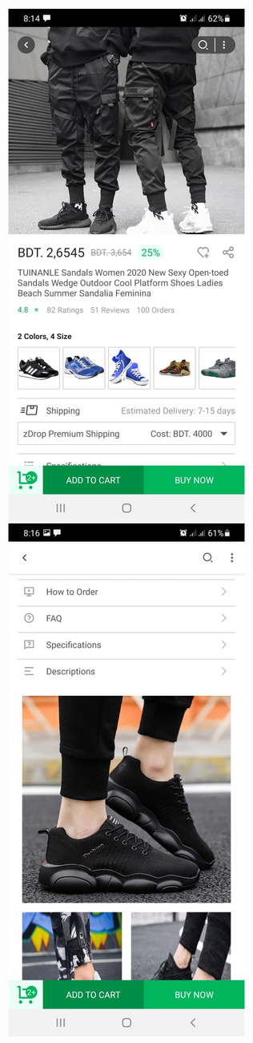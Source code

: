 ![alt text](https://raw.githubusercontent.com/fahmidul/product_details/main/image1.jpeg?raw=true)
![alt text](https://raw.githubusercontent.com/fahmidul/product_details/main/image2.jpeg?raw=true)

